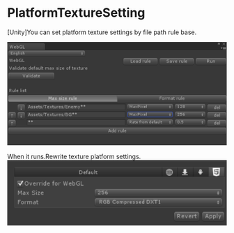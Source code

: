 # PlatformTextureSetting
[Unity]You can set platform texture settings by file path rule base.

![alt text](doc/img/TextureImportSettings.png)

When it runs.Rewrite texture platform settings.
![alt text](doc/img/OverRideTexture.png)  




  